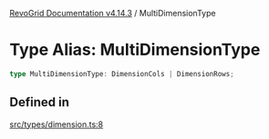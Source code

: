 [RevoGrid Documentation v4.14.3](README.md) / MultiDimensionType

# Type Alias: MultiDimensionType

```ts
type MultiDimensionType: DimensionCols | DimensionRows;
```

## Defined in

[src/types/dimension.ts:8](https://github.com/revolist/revogrid/blob/4d3feb8340f534dd1ff6941b4d5b83d4d4e2474c/src/types/dimension.ts#L8)
